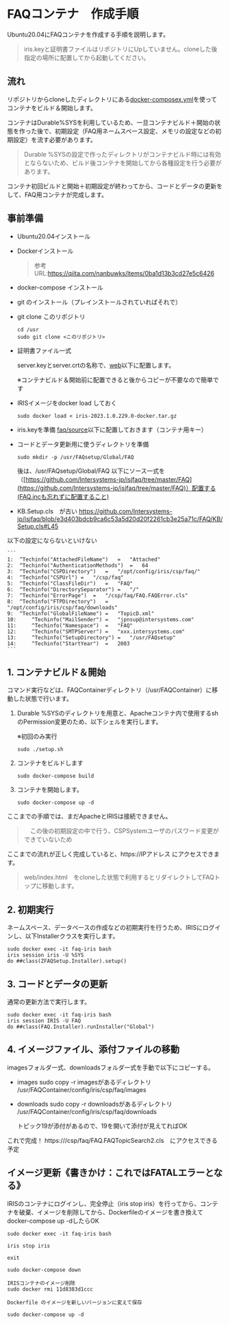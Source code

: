 # FAQコンテナ　作成手順

Ubuntu20.04にFAQコンテナを作成する手順を説明します。

>iris.keyと証明書ファイルはリポジトリにUpしていません。cloneした後指定の場所に配置してから起動してください。

## 流れ

リポジトリからcloneしたディレクトリにある[docker-composex.yml](/docker-compose.yml)を使ってコンテナをビルド＆開始します。

コンテナはDurable%SYSを利用しているため、一旦コンテナビルド＋開始の状態を作った後で、初期設定（FAQ用ネームスペース設定、メモリの設定などの初期設定）を流す必要があります。

> Durable %SYSの設定で作ったディレクトリがコンテナビルド時には有効とならないため、ビルド後コンテナを開始してから各種設定を行う必要があります。

コンテナ初回ビルドと開始＋初期設定が終わってから、コードとデータの更新をして、FAQ用コンテナが完成します。

## 事前準備

- Ubuntu20.04インストール
- Dockerインストール
    > 参考URL:https://qiita.com/nanbuwks/items/0ba1d13b3cd27e5c6426
- docker-compose インストール
- git のインストール（プレインストールされていればそれで）
- git clone このリポジトリ

    ```
    cd /usr
    sudo git clone <このリポジトリ>
    ```
- 証明書ファイル一式

    server.keyとserver.crtの名称で、[web](/web/)以下に配置します。

    ※コンテナビルド＆開始前に配置できると後からコピーが不要なので簡単です

- IRISイメージをdocker load しておく
    ```
    sudo docker load < iris-2023.1.0.229.0-docker.tar.gz
    ```
- iris.keyを準備
    [faq/source](./faq/source/)以下に配置しておきます（コンテナ用キー）

- コードとデータ更新用に使うディレクトリを準備

    ```
    sudo mkdir -p /usr/FAQsetup/Global/FAQ
    ```
    後は、/usr/FAQsetup/Global/FAQ 以下にソース一式を（[https://github.com/Intersystems-jp/isjfaq/tree/master/FAQ](https://github.com/Intersystems-jp/isjfaq/tree/master/FAQ)）配置する(FAQ.incも忘れずに配置すること)

- KB.Setup.cls　が古い
https://github.com/Intersystems-jp/isjfaq/blob/e3d403bdcb9ca6c53a5d20d20f2261cb3e25a71c/FAQ/KB/Setup.cls#L45

以下の設定にならないといけない

    ```
    1: 	^Techinfo("AttachedFileName")	=	"Attached"
    2: 	^Techinfo("AuthenticationMethods")	=	64
    3: 	^Techinfo("CSPDirectory")	=	"/opt/config/iris/csp/faq/"
    4: 	^Techinfo("CSPUrl")	=	"/csp/faq"
    5: 	^Techinfo("ClassFileDir")	=	"FAQ"
    6: 	^Techinfo("DirectorySeparator")	=	"/"
    7: 	^Techinfo("ErrorPage")	=	"/csp/faq/FAQ.FAQError.cls"
    8: 	^Techinfo("FTPDirectory")	=	"/opt/config/iris/csp/faq/downloads"
    9: 	^Techinfo("GlobalFileName")	=	"TopicD.xml"
    10: 	^Techinfo("MailSender")	=	"jpnsup@intersystems.com"
    11: 	^Techinfo("Namespace")	=	"FAQ"
    12: 	^Techinfo("SMTPServer")	=	"xxx.intersystems.com"
    13: 	^Techinfo("SetupDirectory")	=	"/usr/FAQsetup"
    14: 	^Techinfo("StartYear")	=	2003
    ```


## 1. コンテナビルド＆開始

コマンド実行などは、FAQContainerディレクトリ（/usr/FAQContainer）に移動した状態で行います。

1. Durable %SYSのディレクトリを用意と、Apacheコンテナ内で使用するshのPermission変更のため、以下シェルを実行します。
    
    ※初回のみ実行

    ```
    sudo ./setup.sh
    ```
2. コンテナをビルドします

    ```
    sudo docker-compose build
    ```

3. コンテナを開始します。

    ```
    sudo docker-compose up -d
    ```

ここまでの手順では、まだApacheとIRISは接続できません。

>　この後の初期設定の中で行う、CSPSystemユーザのパスワード変更ができていないため

ここまでの流れが正しく完成していると、https://IPアドレス にアクセスできます。

> web/index.html　をcloneした状態で利用するとリダイレクトしてFAQトップに移動します。

## 2. 初期実行

ネームスペース、データベースの作成などの初期実行を行うため、IRISにログインし、以下Installerクラスを実行します。

```
sudo docker exec -it faq-iris bash
iris session iris -U %SYS
do ##class(ZFAQSetup.Installer).setup()
```

## 3. コードとデータの更新

通常の更新方法で実行します。


```
sudo docker exec -it faq-iris bash
iris session IRIS -U FAQ
do ##class(FAQ.Installer).runInstaller("Global")
```

## 4. イメージファイル、添付ファイルの移動

imagesフォルダ一式、downloadsフォルダ一式を手動で以下にコピーする。

- images
    sudo copy -r imagesがあるディレクトリ /usr/FAQContainer/config/iris/csp/faq/images
- downloads
    sudo copy -r downloadsがあるディレクトリ /usr/FAQContainer/config/iris/csp/faq/downloads

    トピック19が添付があるので、19を開いて添付が見えてればOK

これで完成！
https://<ip>/csp/faq/FAQ.FAQTopicSearch2.cls　にアクセスできる予定

## イメージ更新《書きかけ：これではFATALエラーとなる》

IRISのコンテナにログインし、完全停止（iris stop iris）を行ってから、コンテナを破棄、イメージを削除してから、Dockerfileのイメージを書き換えてdocker-compose up -dしたらOK

```
sudo docker exec -it faq-iris bash

iris stop iris

exit

sudo docker-compose down

IRISコンテナのイメージ削除
sudo docker rmi 11d8383d1ccc

Dockerfile のイメージを新しいバージョンに変えて保存

sudo docker-compose up -d
```



